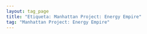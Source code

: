 ```yaml
---
layout: tag_page
title: "Etiqueta: Manhattan Project: Energy Empire"
tag: "Manhattan Project: Energy Empire"
---
```

